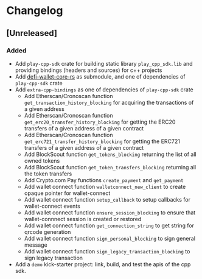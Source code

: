 # Changelog

## [Unreleased]
### Added
- Add `play-cpp-sdk` crate for building static library `play_cpp_sdk.lib` and providing
  bindings (headers and sources) for c++ projects
- Add [defi-wallet-core-rs](https://github.com/crypto-com/defi-wallet-core-rs) as submodule,
  and one of dependencies of `play-cpp-sdk` crate
- Add `extra-cpp-bindings` as one of dependencies of `play-cpp-sdk` crate
  - Add Etherscan/Cronoscan function `get_transaction_history_blocking` for acquiring the
  transactions of a given address
  - Add Etherscan/Cronoscan function `get_erc20_transfer_history_blocking` for getting the
  ERC20 transfers of a given address of a given contract
  - Add Etherscan/Cronoscan function `get_erc721_transfer_history_blocking` for getting the
  ERC721 transfers of a given address of a given contract
  - Add BlockScout function `get_tokens_blocking` returning the list of all owned tokens
  - Add BlockScout function `get_token_transfers_blocking` returning all the token transfers
  - Add Crypto.com Pay functions `create_payment` and `get_payment`
  - Add wallet connect function `walletconnect_new_client` to create opaque pointer for wallet-connect
  - Add wallet connect function `setup_callback` to setup callbacks for wallet-connect events
  - Add wallet connect function `ensure_session_blocking` to ensure that wallet-connnect session is created or restored
  - Add wallet connect function `get_connection_string` to get string for qrcode generation
  - Add wallet connect function `sign_personal_blocking` to sign general message
  - Add wallet connect function `sign_legacy_transaction_blocking` to sign legacy transaction
- Add a `demo` kick-starter project: link, build, and test the apis of the cpp sdk.

